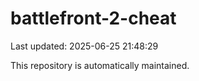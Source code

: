 # battlefront-2-cheat

Last updated: 2025-06-25 21:48:29

This repository is automatically maintained.
